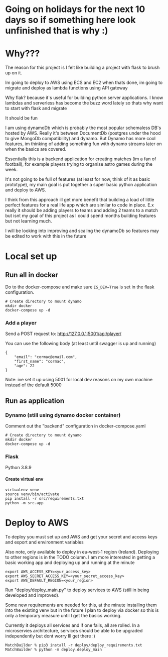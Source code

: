 # Going on holidays for the next 10 days so if something here look unfinished that is why :) 

# Why???
The reason for this project is I felt like building a project with flask to brush up on it. 

Im going to deploy to AWS using ECS and EC2 when thats done, im going to migrate and deploy as lambda functions using API gateway

Why flak? because it`s useful for building python server applications. I know lambdas and serverless has become the buzz word lately so thats why  want to start with flask and migrate

It should be fun

I am using dynamoDb which is probably the most popular schemaless DB's hosted by AWS.
Really it's between DocumentDb (postgres under the hood to give MongoDb compatibility) and dynamo.
But Dynamo has more cool features, im thinking of adding something fun with dynamo streams later on when the basics are covered.

Essentially this is a backend application for creating matches (im a fan of football), for example players trying to organise astro games during the week.

It's not going to be full of features (at least for now, think of it as basic prototype), my main goal is put together a super basic python application and deploy to AWS.

I think from this approach ill get more benefit that building a load of little perfect features for a real life app which are similar to code in place. E.x really it should be adding players to teams and adding 2 teams to a match but isnt my goal of this project as I could spend months building features but not learning much.

I will be looking into improving and scaling the dynamoDb so features may be edited to work with this in the future

# Local set up

## Run all in docker
Do to the docker-compose and make sure `IS_DEV=True` is set in the flask configuration.
```
# Create directory to mount dynamo 
mkdir docker
docker-compose up -d
```

### Add a player
Send a POST request to: http://127.0.0.1:5001/api/player/

You can use the following body (at least until swagger is up and running)
```
{
    "email": "cormac@email.com",
    "first_name": "cormac",
    "age": 22
}
```

Note: ive set it up using 5001 for local dev reasons on my own machine instead of the default 5000

## Run as application 

### Dynamo (still using dynamo docker container)
Comment out the "backend" configuration in docker-compose.yaml
```
# Create directory to mount dynamo 
mkdir docker
docker-compose up -d
```

### Flask

Python 3.8.9
#### Create virtual env
```
virtualenv venv
source venv/bin/activate
pip install -r src/requirements.txt
python -m src.app
```

# Deploy to AWS
To deploy you must set up and AWS and get your secret and access keys and export and environment variables

Also note, only available to deploy in eu-west-1 region (Ireland). Deploying to other regions is in the TODO column. 
I am more interested in getting a basic working app and deploying up and running at the minute
```
export AWS_ACCESS_KEY=<yur_access_key>
export AWS_SECRET_ACCESS_KEY=<your_secret_access_key>
export AWS_DEFAULT_REGION=<your_region>
```

Run "deploy/deploy_main.py" to deploy services to AWS (still in being developed and improved).

Some new requirements are needed for this, at the minute installing them into the existing venv but in the future I plan
to deploy via docker so this is only a temporary measure until I get the basics working.

Currently it deploys all services and if one fails, all are rolled. In a microservies architecture, services should be able to be upgraded independently but dont worry Ill get there :) 

```commandline
MatchBuilder % pip3 install -r deploy/deploy_requirements.txt
MatchBuilder % python -m deploy.deploy_main
```
